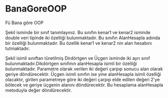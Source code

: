 # BanaGoreOOP
Fü Bana göre OOP

Şekil isminde bir sınıf tanımlayınız. Bu sınıfın kenar1 ve kenar2 isminde double veri tipinde iki özelliği bulunmaktadır. 
Bu sınıfın AlanHesapla adında bir özelliği bulunmaktadır. Bu özellik kenar1 ve kenar2 nin alan hesabını tutmaktadır. 

Şekil isimli sınıftan türetilmiş Dirdörtgen ve Üçgen isminde iki ayrı sınıf bulunmaktadır.Dikdörtgen sınıfının alanHesapla
isimli bir özelliği bulunmaktadır. Parametre olarak verilen iki değeri çarpıp sonucu alan olarak geriye döndürecektir.
Üçgen isimli sınıfın ise yine alanHesapla isimli özelliği olacaktır, girilen parametreye göre iki değeri çarpıp elde edilen
değeri 2'ye bölecek ve geriye üçgenin alanını döndürecektir. Bu hesaplama alanHesapla metoduyla değer döndürecektir.

